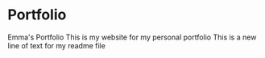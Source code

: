 # Portfolio
Emma's Portfolio
This is my website for my personal portfolio
This is a new line of text for my readme file
